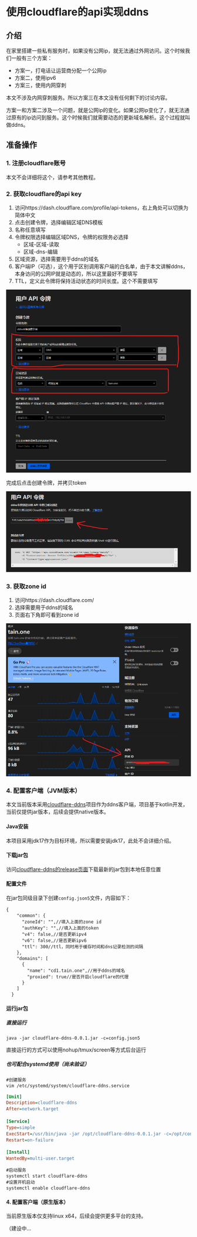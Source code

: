 # 使用cloudflare的api实现ddns



## 介绍

在家里搭建一些私有服务时，如果没有公网ip，就无法通过外网访问。这个时候我们一般有三个方案：

- 方案一，打电话让运营商分配一个公网ip
- 方案二，使用ipv6
- 方案三，使用内网穿刺

本文不涉及内网穿刺服务。所以方案三在本文没有任何剩下的讨论内容。

方案一和方案二涉及一个问题，就是公网ip的变化。如果公网ip变化了，就无法通过原有的ip访问到服务。这个时候我们就需要动态的更新域名解析。这个过程就叫做ddns。

## 准备操作

### 1. 注册cloudflare账号

本文不会详细将这个，请参考其他教程。

### 2. 获取cloudflare的api key

1. 访问https://dash.cloudflare.com/profile/api-tokens，右上角处可以切换为简体中文
2. 点击创建令牌，选择编辑区域DNS模板
3. 名称任意填写
4. 令牌权限选择编辑区域DNS，令牌的权限务必选择
   - 区域-区域-读取
   - 区域-dns-编辑 
5. 区域资源，选择需要用于ddns的域名
6. 客户端IP（可选），这个用于区别调用客户端的白名单，由于本文讲解ddns，本身访问的公网IP就是动态的，所以这里最好不要填写
7. TTL，定义此令牌将保持活动状态的时间长度。这个不需要填写

![创建令牌](images/000134.png "创建令牌")


完成后点击创建令牌，并拷贝token

![创建令牌](images/000303.png "拷贝token")

### 3. 获取zone id

1. 访问https://dash.cloudflare.com/
2. 选择需要用于ddns的域名
3. 页面右下角即可看到zone id

![获取zone id](images/000532.png "获取zone id")

### 4. 配置客户端（JVM版本）

本文当前版本采用[cloudflare-ddns](https://github.com/selcarpa/cloudflare-ddns)项目作为ddns客户端，项目基于kotlin开发，当前仅提供jar版本，后续会提供native版本。

#### Java安装

本项目采用jdk17作为目标环境，所以需要安装jdk17，此处不会详细介绍。

#### 下载jar包

访问[cloudflare-ddns的release页面](https://github.com/selcarpa/cloudflare-ddns/releases)下载最新的jar包到本地任意位置

#### 配置文件

在jar包同级目录下创建`config.json5`文件，内容如下：

```json5
{
    "common": {
      "zoneId": "",//填入上面的zone id
      "authKey": "",//填入上面的token
      "v4": false,//是否更新ipv4
      "v6": false,//是否更新ipv6
      "ttl": 300//ttl，同时用于缓存时间和dns记录检测的间隔
    },
    "domains": [
      {
        "name": "cd1.tain.one",//用于ddns的域名
        "proxied": true//是否开启cloudflare的代理
      }
    ]
  }
```

#### 运行jar包

##### 直接运行
```shell
java -jar cloudflare-ddns-0.0.1.jar -c=config.json5
```
直接运行的方式可以使用nohup/tmux/screen等方式后台运行

##### 也可配合systemd使用（尚未验证）

```shell
#创建服务
vim /etc/systemd/system/cloudflare-ddns.service
```

```ini
[Unit]
Description=cloudflare-ddns
After=network.target

[Service]
Type=simple
ExecStart=/usr/bin/java -jar /opt/cloudflare-ddns-0.0.1.jar -c=/opt/config.json5
Restart=on-failure

[Install]
WantedBy=multi-user.target
```

```shell
#启动服务
systemctl start cloudflare-ddns
#设置开机启动
systemctl enable cloudflare-ddns
```

#### 4. 配置客户端（原生版本）

当前原生版本仅支持linux x64，后续会提供更多平台的支持。

（建设中...
